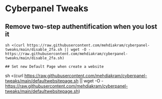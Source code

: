 # Cyberpanel Tweaks

## Remove two-step authentification when you lost it
```
sh <(curl https://raw.githubusercontent.com/mehdiakram/cyberpanel-tweaks/main/disable_2fa.sh || wget -O - https://raw.githubusercontent.com/mehdiakram/cyberpanel-tweaks/main/disable_2fa.sh)

## Set new Default Page when create a website
```
sh <(curl https://raw.githubusercontent.com/mehdiakram/cyberpanel-tweaks/main/defaultwebsitepage.sh || wget -O - https://raw.githubusercontent.com/mehdiakram/cyberpanel-tweaks/main/defaultwebsitepage.sh)

